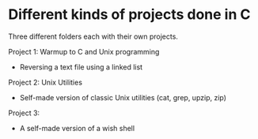 # Different kinds of projects done in C
Three different folders each with their own projects.

Project 1: Warmup to C and Unix programming
- Reversing a text file using a linked list

Project 2: Unix Utilities
- Self-made version of classic Unix utilities (cat, grep, upzip, zip)

Project 3: 
- A self-made version of a wish shell
